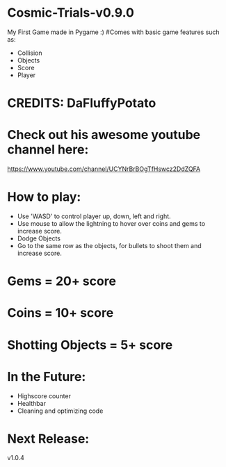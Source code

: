 # Cosmic-Trials-v0.9.0
My First Game made in Pygame :)
#Comes with basic game features such as:
 - Collision
 - Objects
 - Score
 - Player
 
 # CREDITS: DaFluffyPotato
 # Check out his awesome youtube channel here:
 https://www.youtube.com/channel/UCYNrBrBOgTfHswcz2DdZQFA
# How to play:
 - Use 'WASD' to control player up, down, left and right.
 - Use mouse to allow the lightning to hover over coins and gems to increase score. 
 - Dodge Objects
 - Go to the same row as the objects, for bullets to shoot them and increase score.
 # Gems = 20+ score
 # Coins = 10+ score
 # Shotting Objects = 5+ score 
# In the Future:
 - Highscore counter
 - Healthbar
 - Cleaning and optimizing code
# Next Release:
v1.0.4
